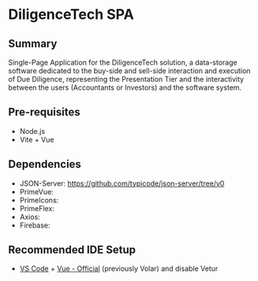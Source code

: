 # DiligenceTech SPA

## Summary

Single-Page Application for the DiligenceTech solution, a data-storage software dedicated to the buy-side and sell-side interaction and execution of Due Diligence, representing the Presentation Tier and the interactivity between the users (Accountants or Investors) and the software system.

## Pre-requisites

- Node.js
- Vite + Vue

## Dependencies

- JSON-Server: https://github.com/typicode/json-server/tree/v0
- PrimeVue: 
- PrimeIcons: 
- PrimeFlex: 
- Axios:
- Firebase: 

## Recommended IDE Setup

- [VS Code](https://code.visualstudio.com/) + [Vue - Official](https://marketplace.visualstudio.com/items?itemName=Vue.volar) (previously Volar) and disable Vetur
